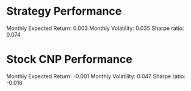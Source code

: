 # Strategy Performance
Monthly Expected Return: 0.003
Monthly Volatility: 0.035
Sharpe ratio: 0.074
# Stock CNP Performance
Monthly Expected Return: -0.001
Monthly Volatility: 0.047
Sharpe ratio: -0.018
